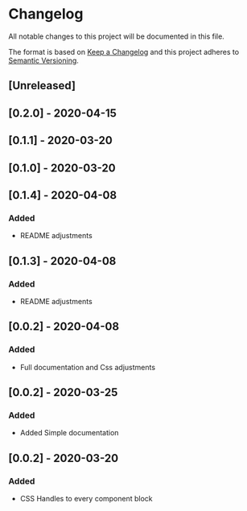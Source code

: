 # Changelog

All notable changes to this project will be documented in this file.

The format is based on [Keep a Changelog](http://keepachangelog.com/en/1.0.0/)
and this project adheres to [Semantic Versioning](http://semver.org/spec/v2.0.0.html).

## [Unreleased]

## [0.2.0] - 2020-04-15

## [0.1.1] - 2020-03-20

## [0.1.0] - 2020-03-20

## [0.1.4] - 2020-04-08
### Added
- README adjustments

## [0.1.3] - 2020-04-08
### Added
- README adjustments

## [0.0.2] - 2020-04-08
### Added
- Full documentation and Css adjustments

## [0.0.2] - 2020-03-25
### Added
- Added Simple documentation

## [0.0.2] - 2020-03-20
### Added
- CSS Handles to every component block

